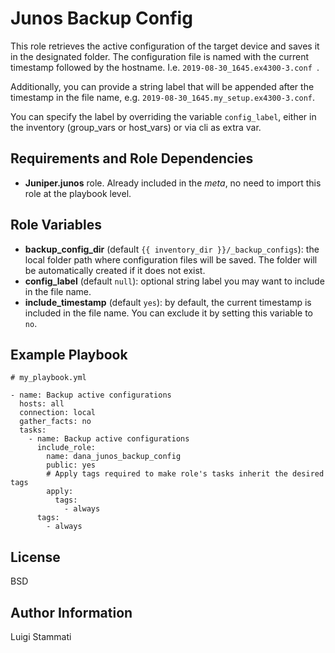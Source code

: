Junos Backup Config
=========

This role retrieves the active configuration of the target device and saves it in the 
designated folder. The configuration file is named with the current timestamp followed 
by the hostname. I.e. `2019-08-30_1645.ex4300-3.conf `. 

Additionally, you can provide a string label that will be appended after the 
timestamp in the file name, e.g. `2019-08-30_1645.my_setup.ex4300-3.conf`.

You can specify the label by overriding the variable `config_label`, either 
in the inventory (group_vars or host_vars) or via cli as extra var. 


Requirements and Role Dependencies
----------------------------------

* __Juniper.junos__ role. Already included in the _meta_, 
no need to import this role at the playbook level.


Role Variables
--------------

* __backup_config_dir__ (default `{{ inventory_dir }}/_backup_configs`): the local folder path where configuration files
 will be saved. The folder will be automatically created if it does not exist.
* __config_label__ (default `null`): optional string label you may want to include in the file name.
* __include_timestamp__ (default `yes`): by default, the current timestamp is included in the file name. You can 
exclude it by setting this variable to `no`.

Example Playbook
----------------

```
# my_playbook.yml

- name: Backup active configurations
  hosts: all
  connection: local
  gather_facts: no
  tasks:
    - name: Backup active configurations
      include_role:
        name: dana_junos_backup_config
        public: yes
        # Apply tags required to make role's tasks inherit the desired tags
        apply:
          tags:
            - always
      tags:
        - always
```


License
-------

BSD

Author Information
------------------

Luigi Stammati